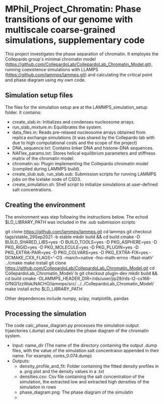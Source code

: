 # MPhil_Project_Chromatin: Phase transitions of our genome with multiscale coarse-grained simulations, supplementary code

This project investigates the phase separation of chromatin. It employes the Collepardo group's minimal chromatin model (https://github.com/CollepardoLab/CollepardoLab_Chromatin_Model.git), 
running coexistence simulations with LLAMPS (https://github.com/lammps/lammps.git) and calculating the critical point and phase diagram using my own code.

## Simulation setup files
The files for the simulation setup are at the LAMMPS_simulation_setup folder. It contains:
- create_slab.in:                   Initializes and condenses nucleosome arrays.
- run_slab_mixture.in:              Equilibrates the system.
- data_files.in:                    Reads pre-relaxed nucleosome arrays obtained from replica exchange simulations
                                    (it was shared by the Collepardo lab with due to high computational costs and the scope of the project)
- DNA_sequence.txt:                 Contains linker DNA and histone-DNA sequences.
- NAFlex_params.txt:                Stores helical equilibrium parameters and stiffness matrix of the chromatin model.
- chromatin.so:                     Plugin implementing the Collepardo chromatin model (compiled during LAMMPS build).
- create_slub.sub, run_slab.sub:    Submission scripts for running LAMMPS jobs on the Icelake node of CSD3.
- create_simulation.sh:             Shell script to initialize simulations at user-defined salt concentrations.

## Creating the environment
The environment was step following the instructions below. The echod $LD_LIBRARY_PATH was included in the .sub submission scripts

git clone https://github.com/lammps/lammps.git
cd lammps
git checkout tags/stable_29Sep2021 -b stable
mkdir build && cd build
cmake -D BUILD_SHARED_LIBS=yes -D BUILD_TOOLS=yes -D PKG_ASPHERE=yes -D PKG_RIGID=yes -D PKG_MOLECULE=yes -D PKG_PLUGIN=yes -D PKG_EXTRA-PAIR=yes -D PKG_COLVARS=yes -D PKG_EXTRA-FIX=yes -DCMAKE_CXX_FLAGS='-O3 -march=native -fno-math-errno -ffast-math' ../cmake
make install
git clone https://github.com/CollepardoLab/CollepardoLab_Chromatin_Model.git
cd CollepardoLab_Chromatin_Model/
ls
git checkout plugin-dev
mkdir build && cd build
cmake -DLAMMPS_HEADER_DIR=/rds/user/jip29/rds-t2-cs166-GfNGl1zzWsk/NACHO/lammps/src/ ../../CollepardoLab_Chromatin_Model/
make install
echo $LD_LIBRARY_PATH

Other dependences include numpy, scipy, matplotlib, pandas

## Processing the simulation
The code calc_phase_diagram.py processes the simulation output trjaectories (.dump) and calculates the phase diagram of the chromatin system.
- Input: name_dir (The name of the directory containing the output .dump files, with the value of the simulation salt
                    concentraion appended in their name. For example, cores_0.074.dump)
- Outputs:
  - density_profile_and_fit: Folder containing the fitted density profiles in a .png plot and the density values in a .txt
  - densities.csv: Csv file containing the salt concentration of the simulation, the extracted low and extracted high densities of the simulaiton in rows
  - phase_diagram.png:  The phase diagram of the simulatin
  - 

